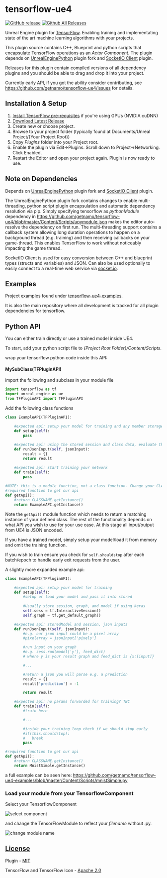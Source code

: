 # tensorflow-ue4

[![GitHub release](https://img.shields.io/github/release/getnamo/tensorflow-ue4/all.svg)](https://github.com/getnamo/tensorflow-ue4/releases)
[![Github All Releases](https://img.shields.io/github/downloads/getnamo/tensorflow-ue4/total.svg)](https://github.com/getnamo/tensorflow-ue4/releases)

Unreal Engine plugin for [TensorFlow](https://www.tensorflow.org/). Enabling training and implementating state of the art machine learning algorithms with your projects. 

This plugin source contains C++, Blueprint and python scripts that encapsulate TensorFlow operations as an _Actor Component_. The plugin depends on [UnrealEnginePython](https://github.com/getnamo/UnrealEnginePython) plugin fork and [SocketIO Client](https://github.com/getnamo/socketio-client-ue4) plugin.

Releases for this plugin contain compiled versions of all dependency plugins and you should be able to drag and drop it into your project.

Currently early API, if you got the ability consider contributing, see https://github.com/getnamo/tensorflow-ue4/issues for details. 

## Installation & Setup

 1.	[Install TensorFlow pre-requisites](https://www.tensorflow.org/install/install_windows) if you're using GPUs (NVIDIA cuDNN)
 2.	[Download Latest Release](https://github.com/getnamo/tensorflow-ue4/releases)
 3.	Create new or choose project.
 4.	Browse to your project folder (typically found at Documents/Unreal Project/{Your Project Root})
 5.	Copy *Plugins* folder into your Project root.
 6.	Enable the plugin via Edit->Plugins. Scroll down to Project->Networking. Click Enabled.
 7.	Restart the Editor and open your project again. Plugin is now ready to use.

## Note on Dependencies
Depends on [UnrealEnginePython](https://github.com/getnamo/UnrealEnginePython) plugin fork and [SocketIO Client](https://github.com/getnamo/socketio-client-ue4) plugin.

The UnrealEnginePython plugin fork contains changes to enable multi-threading, python script plugin encapsulation and automatic dependency resolution via pip. Simply specifying tensorflow as _pythonModule_ dependency in https://github.com/getnamo/tensorflow-ue4/blob/master/Content/Scripts/upymodule.json makes the editor auto-resolve the dependency on first run. The multi-threading support contains a callback system allowing long duration operations to happen on a background thread (e.g. training) and then receiving callbacks on your game-thread. This enables TensorFlow to work without noticeably impacting the game thread.

SocketIO Client is used for easy conversion between C++ and blueprint types (structs and variables) and JSON. Can also be used optionally to easily connect to a real-time web service via [socket.io](https://socket.io/).

## Examples
Project examples found under [tensorflow-ue4-examples](https://github.com/getnamo/tensorflow-ue4-examples). 

It is also the main repository where all development is tracked for all plugin dependencies for tensorflow.

## Python API

You can either train directly or use a trained model inside UE4.

To start, add your python script file to _{Project Root Folder}/Content/Scripts_.

wrap your tensorflow python code inside this API:


#### MySubClass(TFPluginAPI)

import the following and subclass in your module file

```python
import tensorflow as tf
import unreal_engine as ue
from TFPluginAPI import TFPluginAPI
```

Add the following class functions

```python
class ExampleAPI(TFPluginAPI):

	#expected api: setup your model for training and any member storage info
	def setup(self):
		pass
		
	#expected api: using the stored session and class data, evaluate the json inputs
	def runJsonInput(self, jsonInput):
		result = {}
		return result

	#expected api: start training your network
	def train(self):
		pass
    
#NOTE: this is a module function, not a class function. Change your CLASSNAME to reflect your class
#required function to get our api
def getApi():
	#return CLASSNAME.getInstance()
	return ExampleAPI.getInstance()
```

Note the ```getApi()``` module function which needs to return a matching instance of your defined class. The rest of the functionality depends on what API you wish to use for your use case. At this stage all input/output from UE4 is JSON encoded.

If you have a trained model, simply setup your model/load it from memory and omit the training function.

If you wish to train ensure you check for ```self.shouldstop``` after each batch/epoch to handle early exit requests from the user.

A slightly more expanded example api:

```python
class ExampleAPI(TFPluginAPI):

	#expected api: setup your model for training
	def setup(self):
		#setup or load your model and pass it into stored
		
		#Usually store session, graph, and model if using keras
		self.sess = tf.InteractiveSession()
		self.graph = tf.get_default_graph()

	#expected api: storedModel and session, json inputs
	def runJsonInput(self, jsonInput):
		#e.g. our json input could be a pixel array
		#pixelarray = jsonInput['pixels']

		#run input on your graph
		#e.g. sess.run(model['y'], feed_dict)
		# where y is your result graph and feed_dict is {x:[input]}

		#...

		#return a json you will parse e.g. a prediction
		result = {}
		result['prediction'] = -1

		return result

	#expected api: no params forwarded for training? TBC
	def train(self):
		#train here

		#...

		#inside your training loop check if we should stop early
		#if(this.shouldstop):
		#	break
		pass

#required function to get our api
def getApi():
	#return CLASSNAME.getInstance()
	return MnistSimple.getInstance()

```

a full example can be seen here: https://github.com/getnamo/tensorflow-ue4-examples/blob/master/Content/Scripts/mnistSimple.py

### Load your module from your TensorflowComponent
Select your TensorflowComponent

![select component](http://i.imgur.com/f9Syql1.png)

and change the TensorFlowModule to reflect your _filename_ without .py.

![change module name](http://i.imgur.com/mpzymgd.png)


## [License](https://github.com/getnamo/tensorflow-ue4/blob/master/LICENSE)
Plugin - [MIT](https://opensource.org/licenses/MIT)

TensorFlow and TensorFlow Icon - [Apache 2.0](http://www.apache.org/licenses/LICENSE-2.0)



